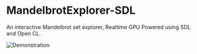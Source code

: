 # MandelbrotExplorer-SDL
An interactive Mandelbrot set explorer, Realtime GPU Powered using SDL and Open CL.

![Demonstration](https://s7.gifyu.com/images/mandelbrot145bb7b67b63bd9d.gif)
